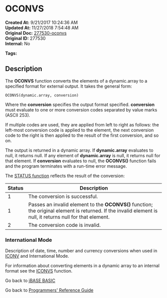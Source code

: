 # OCONVS

**Created At:** 9/21/2017 10:24:36 AM  
**Updated At:** 11/27/2018 7:54:48 AM  
**Original Doc:** [277530-oconvs](https://docs.jbase.com/36868-jbase-basic/277530-oconvs)  
**Original ID:** 277530  
**Internal:** No  

**Tags:**
<badge text='dynamic arrays' vertical='middle' />

## Description

The **OCONVS** function converts the elements of a dynamic.array to a specified format for external output. It takes the general form:

```
OCONVS(dynamic.array, conversion)
```

Where the **conversion** specifies the output format specified. **conversion** must evaluate to one or more conversion codes separated by value marks (ASCII 253).

If multiple codes are used, they are applied from left to right as follows: the left-most conversion code is applied to the element, the next conversion code to the right is then applied to the result of the first conversion, and so on.

The output is returned in a dynamic array. If **dynamic.array** evaluates to null, it returns null. If any element of **dynamic.array** is null, it returns null for that element. If **conversion** evaluates to null, the **OCONVS()** function fails and the program terminates with a run-time error message.

The [STATUS function](./../status-function) reflects the result of the conversion:

| Status | Description |
| --- | --- |
| 1 | The conversion is successful. |
| 1 | Passes an invalid element to the **OCONVS()** function; the original element is returned. If the invalid element is null, it returns null for that element. |
| 2 | The conversion code is invalid. |

### International Mode

Description of date, time, number and currency conversions when used in [ICONV](./../iconv) and International Mode.

For information about converting elements in a dynamic array to an internal format see the [ICONVS](./../iconvs) function.

Go back to [jBASE BASIC](./../README.md)

Go back to [Programmers' Reference Guide](./../../reference-guides/jbc/README.md)

  
<PageFooter />

